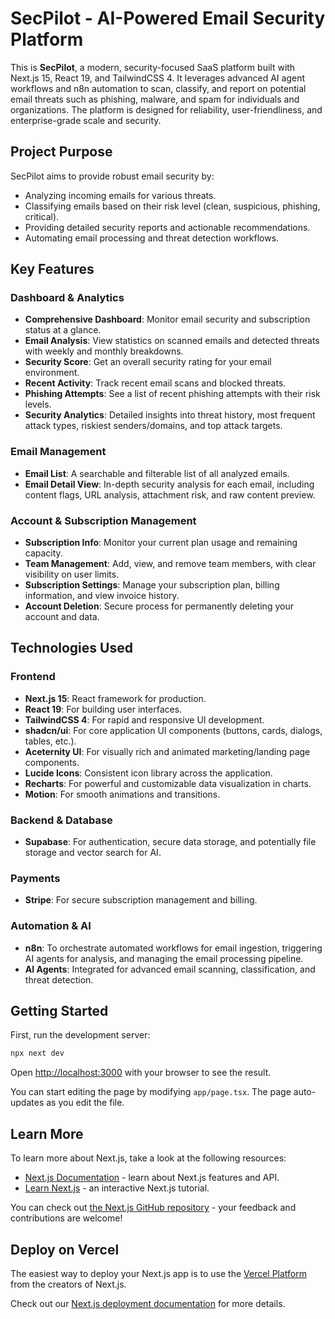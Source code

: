 # SecPilot - AI-Powered Email Security Platform

This is **SecPilot**, a modern, security-focused SaaS platform built with Next.js 15, React 19, and TailwindCSS 4. It leverages advanced AI agent workflows and n8n automation to scan, classify, and report on potential email threats such as phishing, malware, and spam for individuals and organizations. The platform is designed for reliability, user-friendliness, and enterprise-grade scale and security.

## Project Purpose

SecPilot aims to provide robust email security by:
-   Analyzing incoming emails for various threats.
-   Classifying emails based on their risk level (clean, suspicious, phishing, critical).
-   Providing detailed security reports and actionable recommendations.
-   Automating email processing and threat detection workflows.

## Key Features

### Dashboard & Analytics
-   **Comprehensive Dashboard**: Monitor email security and subscription status at a glance.
-   **Email Analysis**: View statistics on scanned emails and detected threats with weekly and monthly breakdowns.
-   **Security Score**: Get an overall security rating for your email environment.
-   **Recent Activity**: Track recent email scans and blocked threats.
-   **Phishing Attempts**: See a list of recent phishing attempts with their risk levels.
-   **Security Analytics**: Detailed insights into threat history, most frequent attack types, riskiest senders/domains, and top attack targets.

### Email Management
-   **Email List**: A searchable and filterable list of all analyzed emails.
-   **Email Detail View**: In-depth security analysis for each email, including content flags, URL analysis, attachment risk, and raw content preview.

### Account & Subscription Management
-   **Subscription Info**: Monitor your current plan usage and remaining capacity.
-   **Team Management**: Add, view, and remove team members, with clear visibility on user limits.
-   **Subscription Settings**: Manage your subscription plan, billing information, and view invoice history.
-   **Account Deletion**: Secure process for permanently deleting your account and data.

## Technologies Used

### Frontend
-   **Next.js 15**: React framework for production.
-   **React 19**: For building user interfaces.
-   **TailwindCSS 4**: For rapid and responsive UI development.
-   **shadcn/ui**: For core application UI components (buttons, cards, dialogs, tables, etc.).
-   **Aceternity UI**: For visually rich and animated marketing/landing page components.
-   **Lucide Icons**: Consistent icon library across the application.
-   **Recharts**: For powerful and customizable data visualization in charts.
-   **Motion**: For smooth animations and transitions.

### Backend & Database
-   **Supabase**: For authentication, secure data storage, and potentially file storage and vector search for AI.

### Payments
-   **Stripe**: For secure subscription management and billing.

### Automation & AI
-   **n8n**: To orchestrate automated workflows for email ingestion, triggering AI agents for analysis, and managing the email processing pipeline.
-   **AI Agents**: Integrated for advanced email scanning, classification, and threat detection.

## Getting Started

First, run the development server:

```bash
npx next dev
```

Open [http://localhost:3000](http://localhost:3000) with your browser to see the result.

You can start editing the page by modifying `app/page.tsx`. The page auto-updates as you edit the file.

## Learn More

To learn more about Next.js, take a look at the following resources:

-   [Next.js Documentation](https://nextjs.org/docs) - learn about Next.js features and API.
-   [Learn Next.js](https://nextjs.org/learn) - an interactive Next.js tutorial.

You can check out [the Next.js GitHub repository](https://github.com/vercel/next.js/) - your feedback and contributions are welcome!

## Deploy on Vercel

The easiest way to deploy your Next.js app is to use the [Vercel Platform](https://vercel.com/new?utm_medium=default-template&filter=next.js&utm_source=create-next-app&utm_campaign=create-next-app-readme) from the creators of Next.js.

Check out our [Next.js deployment documentation](https://nextjs.org/docs/deployment) for more details.